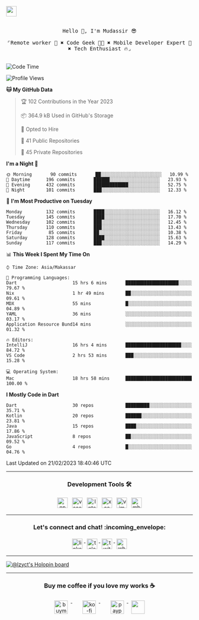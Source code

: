 

<a href = "mailto: hey.mudassir@gmail.com">
<img src="https://github.com/ukieTux/ukieTux/blob/master/open2work.svg"  height=28  /></a>
<br/>
<br/>
<p align="center">
  <samp>
   Hello 👋,  I'm Mudassir 😎
    <br><br>
    ⌜Remote worker 💼 ✖︎ Code Geek 👨‍💻 ✖︎  Mobile Developer Expert 📱 ✖︎ Tech Enthusiast 🔥⌟
  </samp>
<br><br>


<!--START_SECTION:waka-->
![Code Time](http://img.shields.io/badge/Code%20Time-4%2C574%20hrs%2046%20mins-blue)

![Profile Views](http://img.shields.io/badge/Profile%20Views-0-blue)

**🐱 My GitHub Data** 

> 🏆 102 Contributions in the Year 2023
 > 
> 📦 364.9 kB Used in GitHub's Storage 
 > 
> 💼 Opted to Hire
 > 
> 📜 41 Public Repositories 
 > 
> 🔑 45 Private Repositories  
 > 
**I'm a Night 🦉** 

```text
🌞 Morning       90 commits       ██░░░░░░░░░░░░░░░░░░░░░░░   10.99 % 
🌆 Daytime      196 commits       ██████░░░░░░░░░░░░░░░░░░░   23.93 % 
🌃 Evening      432 commits       █████████████░░░░░░░░░░░░   52.75 % 
🌙 Night        101 commits       ███░░░░░░░░░░░░░░░░░░░░░░   12.33 % 

```
📅 **I'm Most Productive on Tuesday** 

```text
Monday         132 commits       ████░░░░░░░░░░░░░░░░░░░░░   16.12 % 
Tuesday        145 commits       ████░░░░░░░░░░░░░░░░░░░░░   17.70 % 
Wednesday      102 commits       ███░░░░░░░░░░░░░░░░░░░░░░   12.45 % 
Thursday       110 commits       ███░░░░░░░░░░░░░░░░░░░░░░   13.43 % 
Friday          85 commits       ██░░░░░░░░░░░░░░░░░░░░░░░   10.38 % 
Saturday       128 commits       ████░░░░░░░░░░░░░░░░░░░░░   15.63 % 
Sunday         117 commits       ███░░░░░░░░░░░░░░░░░░░░░░   14.29 % 

```


📊 **This Week I Spent My Time On** 

```text
⌚︎ Time Zone: Asia/Makassar

💬 Programming Languages: 
Dart                     15 hrs 6 mins       ████████████████████░░░░░   79.67 % 
Nix                      1 hr 49 mins        ██░░░░░░░░░░░░░░░░░░░░░░░   09.61 % 
MDX                      55 mins             █░░░░░░░░░░░░░░░░░░░░░░░░   04.89 % 
YAML                     36 mins             ░░░░░░░░░░░░░░░░░░░░░░░░░   03.17 % 
Application Resource Bund14 mins             ░░░░░░░░░░░░░░░░░░░░░░░░░   01.32 % 

🔥 Editors: 
IntelliJ                 16 hrs 4 mins       █████████████████████░░░░   84.72 % 
VS Code                  2 hrs 53 mins       ███░░░░░░░░░░░░░░░░░░░░░░   15.28 % 

💻 Operating System: 
Mac                      18 hrs 58 mins      █████████████████████████   100.00 % 

```

**I Mostly Code in Dart** 

```text
Dart                     30 repos            █████████░░░░░░░░░░░░░░░░   35.71 % 
Kotlin                   20 repos            ██████░░░░░░░░░░░░░░░░░░░   23.81 % 
Java                     15 repos            ████░░░░░░░░░░░░░░░░░░░░░   17.86 % 
JavaScript               8 repos             ██░░░░░░░░░░░░░░░░░░░░░░░   09.52 % 
Go                       4 repos             █░░░░░░░░░░░░░░░░░░░░░░░░   04.76 % 

```



 Last Updated on 21/02/2023 18:40:46 UTC
<!--END_SECTION:waka-->



---

<h3 align="center">Development Tools 🛠</h3>


<p align="center">

  <!-- For more icons please follow  https://github.com/ukieTux/ColoredBadges -->

  <img src="https://github.com/ukieTux/ukieTux/blob/master/assets/npm.svg" alt="npm" style="vertical-align:top;margin:4px" height=28>
  <img src="https://github.com/ukieTux/ukieTux/blob/master/assets/visualstudio_code.svg" alt="vscode" style="vertical-align:top; margin:4px" height=28>
  <img src="https://github.com/ukieTux/ukieTux/blob/master/assets/jetbrains_intellij.svg" alt="Intellij CE" style="vertical-align:top; margin:4px" height=28>
   <img src="https://github.com/ukieTux/ukieTux/blob/master/assets/xcode.svg" alt="xcode" style="vertical-align:top; margin:4px" height=28>
    <img src="https://github.com/ukieTux/ukieTux/blob/master/assets/vim.svg" alt="vim" style="vertical-align:top; margin:4px" height=28>
    
   <img src="https://github.com/ukieTux/ukieTux/blob/master/assets/mac.svg" alt="mbp2018" style="vertical-align:top; margin:4px" height=28>

---

<h3 align="center">Let's connect and chat! :incoming_envelope:</h3>
<p align="center">
  <a href="https://www.linkedin.com/in/mudassir-321462139/" target="_blank">
    <img src="https://github.com/ukieTux/ukieTux/blob/master/assets/linkedin.svg" alt="linkedin" style="vertical-align:top; margin:4px" height=28>
  </a>
  <a href="https://t.me/ukieTux" target="_blank">
    <img src="https://github.com/ukieTux/ukieTux/blob/master/assets/telegram.svg" alt="telegram" style="vertical-align:top; margin:4px" height=28>
  </a>
  <a href="https://twitter.com/ukieTux" target="_blank">
    <img src="https://github.com/ukieTux/ukieTux/blob/master/assets/twitter.svg" alt="twitter" style="vertical-align:top; margin:4px" height=28>
  </a>
  <a href="https://api.whatsapp.com/send?phone=628114441069&text=&source=&data=&app_absent=" target="_blank">
    <img src="https://github.com/ukieTux/ukieTux/blob/master/assets/whatsapp.svg" alt="whatsapp" style="vertical-align:top; margin:4px" height=28>
  </a>
</p>

---
[![@lzyct's Holopin board](https://holopin.me/lzyct)](https://holopin.io/@lzyct)

---
<h3 align="center">Buy me coffee if you love my works ☕️</h3>
<p align="center">
  <a href="https://www.buymeacoffee.com/Lzyct" target="_blank">
    <img src="https://www.buymeacoffee.com/assets/img/guidelines/download-assets-sm-2.svg" alt="buymeacoffe" style="vertical-align:top; margin:8px" height="36">
  </a>&nbsp;&nbsp;&nbsp;&nbsp;
   <a href="https://ko-fi.com/Lzyct" target="_blank">
    <img src="https://help.ko-fi.com/system/photos/3604/0095/9793/logo_circle.png" alt="ko-fi" style="vertical-align:top; margin:8px" height="36">
  </a>&nbsp;&nbsp;&nbsp;&nbsp;
  <a href="https://paypal.me/ukieTux" target="_blank">
    <img src="https://blog.zoom.us/wp-content/uploads/2019/08/paypal.png" alt="paypal" style="vertical-align:top; margin:8px" height="36">
  </a>
  <a href="https://saweria.co/Lzyct" target="_blank">
   <img src="https://1.bp.blogspot.com/-7OuHSxaNk6A/X92QPg8L9kI/AAAAAAAAG0E/lUzKf_uuVP8jCqvXpA7juh_l-TfK2jnbwCLcBGAsYHQ/s16000/SAWERIA.webp" style="vertical-align:top; margin:8px" height="36">
  </a>
</p>
<br><br>
